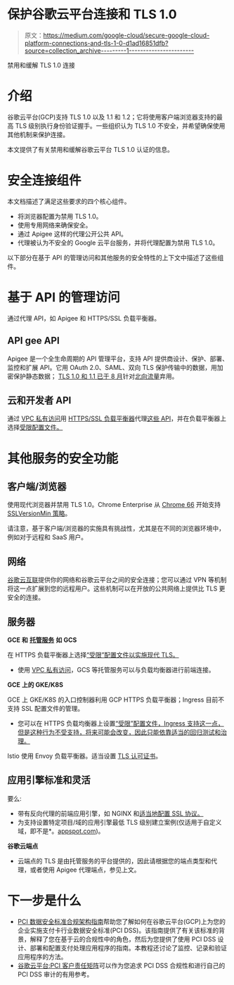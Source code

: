 # 保护谷歌云平台连接和 TLS 1.0

> 原文：<https://medium.com/google-cloud/secure-google-cloud-platform-connections-and-tls-1-0-d1ad16851dfb?source=collection_archive---------1----------------------->

禁用和缓解 TLS 1.0 连接

# 介绍

谷歌云平台(GCP)支持 TLS 1.0 以及 1.1 和 1.2；它将使用客户端浏览器支持的最高 TLS 级别执行身份验证握手。一些组织认为 TLS 1.0 不安全，并希望确保使用其他机制来保护连接。

本文提供了有关禁用和缓解谷歌云平台 TLS 1.0 认证的信息。

# 安全连接组件

本文档描述了满足这些要求的四个核心组件。

*   将浏览器配置为禁用 TLS 1.0。
*   使用专用网络来确保安全。
*   通过 Apigee 这样的代理公开公共 API。
*   代理被认为不安全的 Google 云平台服务，并将代理配置为禁用 TLS 1.0。

以下部分在基于 API 的管理访问和其他服务的安全特性的上下文中描述了这些组件。

# 基于 API 的管理访问

通过代理 API，如 Apigee 和 HTTPS/SSL 负载平衡器。

## **API gee API**

Apigee 是一个全生命周期的 API 管理平台，支持 API 提供商设计、保护、部署、监控和扩展 API。它用 OAuth 2.0、SAML、双向 TLS 保护传输中的数据，用加密保护静态数据； [TLS 1.0 和 1.1 已于 8 月](https://status.apigee.com/incidents/hk8ztlkpxynx)针对[北向流量](https://community.apigee.com/questions/57036/retiring-tls10-and-11.html)弃用。

## **云和开发者 API**

通过 [VPC 私有访问](https://cloud.google.com/vpc/docs/configure-private-google-access)用 [HTTPS/SSL 负载平衡器](https://cloud.google.com/load-balancing/)代理[这些 API](https://developers.google.com/apis-explorer/#p/)，并在负载平衡器上选择[受限配置文件。](https://cloud.google.com/load-balancing/docs/ssl-policies-concepts#defining_an_ssl_policy)

# 其他服务的安全功能

## **客户端/浏览器**

使用现代浏览器并禁用 TLS 1.0。Chrome Enterprise 从 [Chrome 66](https://support.google.com/chrome/a/answer/7679408?hl=en) 开始支持 [SSLVersionMin 策略](https://www.chromium.org/administrators/policy-list-3#SSLVersionMin)。

请注意，基于客户端/浏览器的实施具有挑战性，尤其是在不同的浏览器环境中，例如对于远程和 SaaS 用户。

## **网络**

[谷歌云互联](https://cloud.google.com/interconnect/)提供你的网络和谷歌云平台之间的安全连接；您可以通过 VPN 等机制将这一点扩展到您的远程用户。这些机制可以在开放的公共网络上提供比 TLS 更安全的连接。

## **服务器**

**GCE 和** [**托管服务**](https://cloud.google.com/vpc/docs/private-access-options#pga-supported) **如 GCS**

在 HTTPS 负载平衡器上选择[“受限”配置文件以实施现代 TLS。](https://cloud.google.com/load-balancing/docs/ssl-policies-concepts#defining_an_ssl_policy)

*   使用 [VPC 私有访问](https://cloud.google.com/vpc/docs/configure-private-google-access)，GCS 等托管服务可以与负载均衡器进行前端连接。

**GCE 上的 GKE/K8S**

GCE 上 GKE/K8S 的入口控制器利用 GCP HTTPS 负载平衡器；Ingress 目前不支持 SSL 配置文件的管理。

*   您可以在 HTTPS 负载均衡器上设置[“受限”配置文件，Ingress 支持这一点，但是这种行为不受支持，将来可能会改变，因此只能依靠适当的回归测试和治理。](https://cloud.google.com/load-balancing/docs/ssl-policies-concepts#defining_an_ssl_policy)

Istio 使用 Envoy 负载平衡器。适当设置 [TLS 认可证书](https://www.envoyproxy.io/docs/envoy/latest/configuration/network_filters/client_ssl_auth_filter#config-network-filters-client-ssl-auth.)。

## 应用引擎标准和灵活

要么:

*   带有反向代理的前端应用引擎，如 NGINX 和[适当地配置 SSL 协议。](http://nginx.org/en/docs/http/configuring_https_servers.html)
*   为支持设置特定项目/域的应用引擎最低 TLS 级别建立案例(仅适用于自定义域，即不是*。[appspot.com](http://appspot.com/))。

**谷歌云端点**

*   云端点的 TLS 是由托管服务的平台提供的，因此请根据您的端点类型和代理，或者使用 Apigee 代理端点，参见上文。

# 下一步是什么

*   [PCI 数据安全标准合规架构指南](https://cloud.google.com/solutions/pci-dss-compliance-in-gcp)帮助您了解如何在谷歌云平台(GCP)上为您的企业实施支付卡行业数据安全标准(PCI DSS)。该指南提供了有关该标准的背景，解释了您在基于云的合规性中的角色，然后为您提供了使用 PCI DSS 设计、部署和配置支付处理应用程序的指南。本教程还讨论了监控、记录和验证应用程序的方法。
*   [谷歌云平台:PCI 客户责任矩阵](https://cloud.google.com/files/GCP_Client_Facing_Responsibility_Matrix_PCI_2018.pdf)可以作为您追求 PCI DSS 合规性和进行自己的 PCI DSS 审计的有用参考。